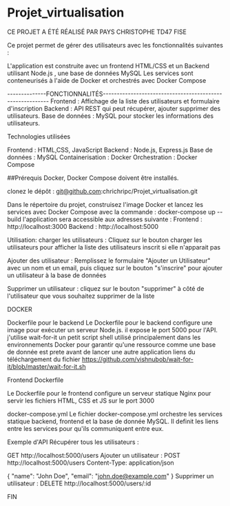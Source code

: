 # Projet_virtualisation

CE PROJET A ÉTÉ RÉALISÉ PAR PAYS CHRISTOPHE TD47 FISE

Ce projet permet de gérer des utilisateurs avec les fonctionnalités suivantes :

L'application est construite avec un frontend HTML/CSS et un Backend utilisant Node.js , une base de données MySQL
Les services sont conteneurisés à l'aide de Docker et orchestrés avec Docker Compose

--------------FONCTIONNALITÉS----------------------------------------------------------
Frontend : Affichage de la liste des utilisateurs et formulaire d'inscription 
Backend : API REST qui peut récupérer, ajouter supprimer des utilisateurs.
Base de données : MySQL pour stocker les informations des utilisateurs.

Technologies utilisées

Frontend : HTML,CSS, JavaScript
Backend : Node.js, Express.js
Base de données : MySQL
Containerisation : Docker
Orchestration : Docker Compose


##Prérequis 
Docker, Docker Compose doivent être installés.

clonez le dépôt :
git@github.com:chrichripc/Projet_virtualisation.git

Dans le répertoire du projet, construisez l'image Docker et lancez les services avec Docker Compose 
avec la commande : docker-compose up --build
l'application sera accessible aux adresses suivante :
Frontend : http://localhost:3000
Backend : http://localhost:5000


Utilisation: 
charger les utilisateurs : 
 Cliquez sur le bouton charger les utilisateurs pour afficher la liste des utilisateurs inscrit si elle n'apparait pas

Ajouter des utilisateur : 
Remplissez le formulaire "Ajouter un Utilisateur" avec un nom et un email, puis cliquez sur le bouton "s'inscrire" pour ajouter un utilisateur à la base de données

Supprimer un utilisateur : 
cliquez sur le bouton "supprimer" à côté de l'utilisateur que vous souhaitez supprimer de la liste

DOCKER 

Dockerfile pour le backend
Le Dockerfile pour le backend configure une image pour exécuter un serveur Node.js. il expose le port 5000 pour l'API.
j'utilise wait-for-it un petit script shell utilisé principalement dans les environnements Docker pour garantir qu'une ressource comme une base de donnée est prete avant de lancer une autre application
liens du téléchargement du fichier https://github.com/vishnubob/wait-for-it/blob/master/wait-for-it.sh

Frontend Dockerfile

Le Dockerfile pour le frontend configure un serveur statique Nginx pour servir les fichiers HTML, CSS et JS sur le port 3000

docker-compose.yml 
Le fichier docker-compose.yml orchestre les services statique backend, frontend et la base de donnée MySQL. Il definit les liens entre les services pour qu'ils communiquent entre eux.



Exemple d'API 
Récupérer tous les utilisateurs :

GET http://localhost:5000/users
Ajouter un utilisateur :
POST http://localhost:5000/users
Content-Type: application/json

{
  "name": "John Doe",
  "email": "john.doe@example.com"
}
Supprimer un utilisateur :
DELETE http://localhost:5000/users/:id

FIN
